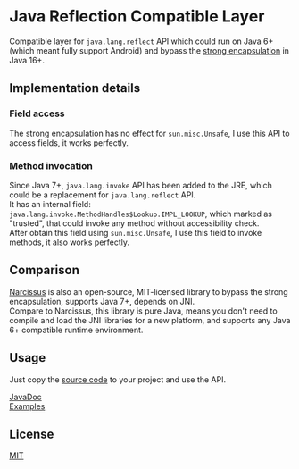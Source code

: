 # Java Reflection Compatible Layer
Compatible layer for `java.lang.reflect` API which could run on Java 6+ (which meant fully support Android) and bypass the [strong encapsulation](https://dev.java/learn/modules/strong-encapsulation/) in Java 16+.

## Implementation details
### Field access
The strong encapsulation has no effect for `sun.misc.Unsafe`, I use this API to access fields, it works perfectly.  
### Method invocation
Since Java 7+, `java.lang.invoke` API has been added to the JRE, which could be a replacement for `java.lang.reflect` API.  
It has an internal field: `java.lang.invoke.MethodHandles$Lookup.IMPL_LOOKUP`, which marked as "trusted", that could invoke any method without accessibility check.   
After obtain this field using `sun.misc.Unsafe`, I use this field to invoke methods, it also works perfectly.

## Comparison
[Narcissus](https://github.com/toolfactory/narcissus) is also an open-source, MIT-licensed library to bypass the strong encapsulation, supports Java 7+, depends on JNI.  
Compare to Narcissus, this library is pure Java, means you don't need to compile and load the JNI libraries for a new platform, and supports any Java 6+ compatible runtime environment.

## Usage
Just copy the [source code](/src/main/java/com/tianscar/util/reflect/Reflects.java) to your project and use the API.

[JavaDoc](https://docs.tianscar.com/reflect-compat)  
[Examples](/src/test/java/com/tianscar/util/reflect/test/ReflectsTest.java)

## License
[MIT](/LICENSE)
